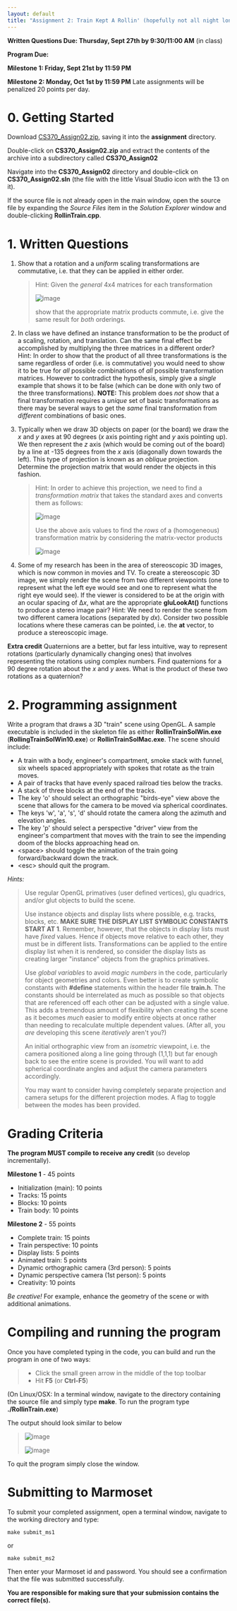 ```yaml
---
layout: default
title: "Assignment 2: Train Kept A Rollin' (hopefully not all night long)"
---
```


**Written Questions Due: Thursday, Sept 27th by 9:30/11:00 AM** (in class)

**Program Due:**

**Milestone 1: Friday, Sept 21st by 11:59 PM** 

**Milestone 2: Monday, Oct 1st by 11:59 PM** Late assignments will be penalized 20 points per day.

0\. Getting Started
===================

Download [CS370\_Assign02.zip](src/CS370_Assign02.zip), saving it into the **assignment** directory.

Double-click on **CS370\_Assign02.zip** and extract the contents of the archive into a subdirectory called **CS370\_Assign02**

Navigate into the **CS370\_Assign02** directory and double-click on **CS370\_Assign02.sln** (the file with the little Visual Studio icon with the 13 on it).

If the source file is not already open in the main window, open the source file by expanding the *Source Files* item in the *Solution Explorer* window and double-clicking **RollinTrain.cpp**.

1\. Written Questions
=====================

1.  Show that a rotation and a *uniform* scaling transformations are commutative, i.e. that they can be applied in either order. 

	> Hint: Given the *general* 4x4 matrices for each transformation
	>
    > ![image](images/assign02/matrices.png)
	>
	> show that the appropriate matrix products commute, i.e. give the same result for *both* orderings.

2.  In class we have defined an instance transformation to be the product of a scaling, rotation, and translation. Can the same final effect be accomplished by multiplying the three matrices in a different order? Hint: In order to show that the product of all three transformations is the same regardless of order (i.e. is commutative) you would need to show it to be true for *all* possible combinations of *all* possible transformation matrices. However to contradict the hypothesis, simply give a *single* example that shows it to be false (which can be done with only two of the three transformations). **NOTE:** This problem does *not* show that a final transformation requires a *unique* set of basic transformations as there may be several ways to get the *same* final transformation from *different* combinations of basic ones.
3.  Typically when we draw 3D objects on paper (or the board) we draw the *x* and *y* axes at 90 degrees (*x* axis pointing right and *y* axis pointing up). We then represent the *z* axis (which would be coming out of the board) by a line at -135 degrees from the *x* axis (diagonally down towards the left). This type of projection is known as an *oblique* projection. Determine the projection matrix that would render the objects in this fashion. 

	> Hint: In order to achieve this projection, we need to find a *transformation matrix* that takes the standard axes and converts them as follows:
	>
    > ![image](images/assign02/oblique1.png)
    >
    > Use the above axis values to find the *rows* of a (homogeneous) transformation matrix by considering the matrix-vector products
    >
    > ![image](images/assign02/oblique2.png)

4.  Some of my research has been in the area of stereoscopic 3D images, which is now common in movies and TV. To create a stereoscopic 3D image, we simply render the scene from two different viewpoints (one to represent what the left eye would see and one to represent what the right eye would see). If the viewer is considered to be at the origin with an ocular spacing of Δ*x*, what are the appropriate **gluLookAt()** functions to produce a stereo image pair? Hint: We need to render the scene from two different camera locations (separated by *dx*). Consider two possible locations where these cameras can be pointed, i.e. the **at** vector, to produce a stereoscopic image.

**Extra credit** Quaternions are a better, but far less intuitive, way to represent rotations (particularly dynamically changing ones) that involves representing the rotations using complex numbers. Find quaternions for a 90 degree rotation about the *x* and *y* axes. What is the product of these two rotations as a quaternion?

2\. Programming assignment
==========================

Write a program that draws a 3D "train" scene using OpenGL. A sample executable is included in the skeleton file as either **RollinTrainSolWin.exe** (**RollingTrainSolWin10.exe**) or **RollinTrainSolMac.exe**. The scene should include:

-   A train with a body, engineer's compartment, smoke stack with funnel, six wheels spaced appropriately with spokes that rotate as the train moves.
-   A pair of tracks that have evenly spaced railroad ties below the tracks.
-   A stack of three blocks at the end of the tracks.
-   The key 'o' should select an orthographic "birds-eye" view above the scene that allows for the camera to be moved via spherical coordinates.
-   The keys 'w', 'a', 's', 'd' should rotate the camera along the azimuth and elevation angles.
-   The key 'p' should select a perspective "driver" view from the engineer's compartment that moves with the train to see the impending doom of the blocks approaching head on.
-   \<space\> should toggle the animation of the train going forward/backward down the track.
-   \<esc\> should quit the program.

*Hints:*

> Use regular OpenGL primatives (user defined vertices), glu quadrics, and/or glut objects to build the scene.
>
> Use instance objects and display lists where possible, e.g. tracks, blocks, etc. **MAKE SURE THE DISPLAY LIST SYMBOLIC CONSTANTS START AT 1**. Remember, however, that the objects in display lists must have *fixed* values. Hence if objects move relative to each other, they must be in different lists. Transformations can be applied to the entire display list when it is rendered, so consider the display lists as creating larger "instance" objects from the graphics primatives.
>
> Use *global variables* to avoid *magic numbers* in the code, particularly for object geometries and colors. Even better is to create symbolic constants with **\#define** statements within the header file **train.h**. The constants should be interrelated as much as possible so that objects that are referenced off each other can be adjusted with a single value. This adds a tremendous amount of flexibility when creating the scene as it becomes *much* easier to modify entire objects at once rather than needing to recalculate multiple dependent values. (After all, you *are* developing this scene *iteratively* aren't you?)
>
> An initial orthographic view from an *isometric* viewpoint, i.e. the camera positioned along a line going through (1,1,1) but far enough back to see the entire scene is provided. You will want to add spherical coordinate angles and adjust the camera parameters accordingly.
>
> You may want to consider having completely separate projection and camera setups for the different projection modes. A flag to toggle between the modes has been provided.

Grading Criteria
================

**The program MUST compile to receive any credit** (so develop incrementally).

**Milestone 1** - 45 points

-   Initialization (main): 10 points
-   Tracks: 15 points
-   Blocks: 10 points
-   Train body: 10 points

**Milestone 2** - 55 points

-   Complete train: 15 points
-   Train perspective: 10 points
-   Display lists: 5 points
-   Animated train: 5 points
-   Dynamic orthographic camera (3rd person): 5 points
-   Dynamic perspective camera (1st person): 5 points
-   Creativity: 10 points

*Be creative!* For example, enhance the geometry of the scene or with additional animations.

Compiling and running the program
=================================

Once you have completed typing in the code, you can build and run the program in one of two ways:

> -   Click the small green arrow in the middle of the top toolbar
> -   Hit **F5** (or **Ctrl-F5**)

(On Linux/OSX: In a terminal window, navigate to the directory containing the source file and simply type **make**. To run the program type **./RollinTrain.exe**)

The output should look similar to below

> ![image](images/assign02/RollinTrain1.png)
>
> ![image](images/assign02/RollinTrain2.png)

To quit the program simply close the window.

Submitting to Marmoset
======================

To submit your completed assignment, open a terminal window, navigate to the working directory and type:

    make submit_ms1
    
or

    make submit_ms2

Then enter your Marmoset id and password. You should see a confirmation that the file was submitted successfully.

**You are responsible for making sure that your submission contains the correct file(s).**

